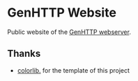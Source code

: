 # GenHTTP Website

Public website of the [GenHTTP webserver](https://github.com/Kaliumhexacyanoferrat/GenHTTP).

## Thanks

- [colorlib.](https://colorlib.com/) for the template of this project